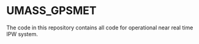 # UMASS_GPSMET
The code in this repository contains all code for operational near real time IPW system.
